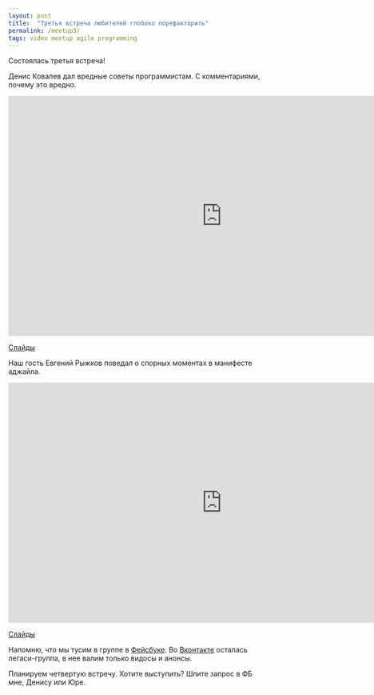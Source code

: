 ```yaml
---
layout: post
title:  "Третья встреча любителей глобоко порефакторить"
permalink: /meetup3/
tags: video meetup agile programming
---
```


Состоялась третья встреча!

Денис Ковалев дал вредные советы программистам. С комментариями,
почему это вредно.

<iframe width="854" height="480"
src="https://www.youtube.com/embed/trpH84nQisA" frameborder="0"
allowfullscreen></iframe>

[Слайды][slides-denis]

Наш гость Евгений Рыжков поведал о спорных моментах в манифесте
аджайла.

<iframe width="854" height="480"
src="https://www.youtube.com/embed/FMvRab1wMS8" frameborder="0"
allowfullscreen></iframe>

[Слайды][slides-eug]

Напомню, что мы тусим в группе в [Фейсбуке][fburl]. Во
[Вконтакте][vkurl] осталась легаси-группа, в нее валим только видосы и
анонсы.

Планируем четвертую встречу. Хотите выступить? Шлите запрос в ФБ мне,
Денису или Юре.

[slides-denis]: https://www.slideshare.net/mobile/DenisKovalev2/ss-58746109
[slides-eug]: http://www.slideshare.net/IvanGrishaev/agile-or-not-agile
[fburl]: https://www.facebook.com/groups/deeprefactoring/
[vkurl]: https://vk.com/deeprefactoring
